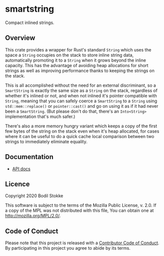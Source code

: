 # smartstring

Compact inlined strings.

## Overview

This crate provides a wrapper for Rust's standard `String` which uses the space a `String` occupies
on the stack to store inline string data, automatically promoting it to a `String` when it grows
beyond the inline capacity. This has the advantage of avoiding heap allocations for short strings as
well as improving performance thanks to keeping the strings on the stack.

This is all accomplished without the need for an external discriminant, so a `SmartString` is
exactly the same size as a `String` on the stack, regardless of whether it's inlined or not, and
when not inlined it's pointer compatible with `String`, meaning that you can safely coerce a
`SmartString` to a `String` using `std::mem::replace()` or `pointer::cast()` and go on using it as
if it had never been a `SmartString`. (But please don't do that, there's an `Into<String>`
implementation that's much safer.)

There's also a more memory hungry variant which keeps a copy of the first few bytes of the string on
the stack even when it's heap allocated, for cases where it can be useful to do a quick cache local
comparison between two strings to immediately eliminate equality.

## Documentation

-   [API docs](https://docs.rs/smartstring)

## Licence

Copyright 2020 Bodil Stokke

This software is subject to the terms of the Mozilla Public License, v. 2.0. If a copy of the MPL
was not distributed with this file, You can obtain one at http://mozilla.org/MPL/2.0/.

## Code of Conduct

Please note that this project is released with a [Contributor Code of Conduct][coc]. By
participating in this project you agree to abide by its terms.

[immutable.rs]: https://immutable.rs/
[coc]: https://github.com/bodil/sized-chunks/blob/master/CODE_OF_CONDUCT.md
